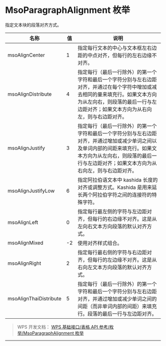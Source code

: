 # MsoParagraphAlignment 枚举

指定文本块的段落对齐方式。

| 名称                   | 值  | 说明                                                                                                                                                                                                                     |
|------------------------|-----|--------------------------------------------------------------------------------------------------------------------------------------------------------------------------------------------------------------------------|
| msoAlignCenter         | 1   | 指定每行文本的中心与文本框左右边距的中点对齐，但每行的左右边缘不对齐。                                                                                                                                                   |
| msoAlignDistribute     | 4   | 指定每行（最后一行除外）的第一个字符和最后一个字符分别与左右边距对齐，并通过在每个字符中增加或减去相同的量来填充行。如果文本方向为从左向右，则段落的最后一行与左边距对齐；如果文本方向为从右向左，则与右边距对齐。       |
| msoAlignJustify        | 3   | 指定每行（最后一行除外）的第一个字符和最后一个字符分别与左右边距对齐，并通过增加或减少单词之间以及单词内部的间距来填充行。如果文本方向为从左向右，则段落的最后一行与左边距对齐；如果文本方向为从右向左，则与右边距对齐。 |
| msoAlignJustifyLow     | 6   | 指定阿拉伯语文本中 kashida 长度的对齐或调整方式。Kashida 是用来延长两个阿拉伯字符之间的连接符的特殊字符。                                                                                                                |
| msoAlignLeft           | 0   | 指定每行最左侧的字符与左边距对齐，但每行的右边缘不对齐。这是从左向右文本方向段落的默认对齐方式。                                                                                                                         |
| msoAlignMixed          | -2  | 使用对齐样式组合。                                                                                                                                                                                                       |
| msoAlignRight          | 2   | 指定每行最右侧的字符与右边距对齐，但每行的左边缘不对齐。这是从右向左文本方向段落的默认对齐方式。                                                                                                                         |
| msoAlignThaiDistribute | 5   | 指定每行（最后一行除外）的第一个字符和最后一个字符分别与左右边距对齐，并通过增加或减少单词之间的间距（而非单词内部的间距）来填充行。段落的最后一行与左边距对齐。                                                         |

> WPS 开发文档： [WPS 基础接口/表格 API 参考/枚举/MsoParagraphAlignment 枚举](https://qn.cache.wpscdn.cn/encs/doc/office_v19/topics/WPS%20%E5%9F%BA%E7%A1%80%E6%8E%A5%E5%8F%A3/%E8%A1%A8%E6%A0%BC%20API%20%E5%8F%82%E8%80%83/%E6%9E%9A%E4%B8%BE/MsoParagraphAlignment%20%E6%9E%9A%E4%B8%BE.html)

------------------------------------------------------------------------
